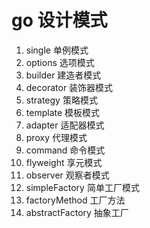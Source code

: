 # go 设计模式
1. single 单例模式
2. options 选项模式
3. builder 建造者模式
4. decorator 装饰器模式
5. strategy 策略模式
6. template 模板模式
7. adapter 适配器模式
8. proxy 代理模式
9. command 命令模式
10. flyweight 享元模式
11. observer 观察者模式
12. simpleFactory 简单工厂模式
13. factoryMethod 工厂方法
14. abstractFactory 抽象工厂